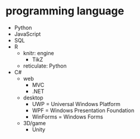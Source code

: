 # programming language

- Python
- JavaScript
- SQL
- R
    - knitr: engine
        - TikZ
    - reticulate: Python
- C#
    - web
        - MVC
        - .NET
    - desktop
        - UWP = Universal Windows Platform
        - WPF = Windows Presentation Foundation
        - WinForms = Windows Forms
    - 3D/game
        - Unity
